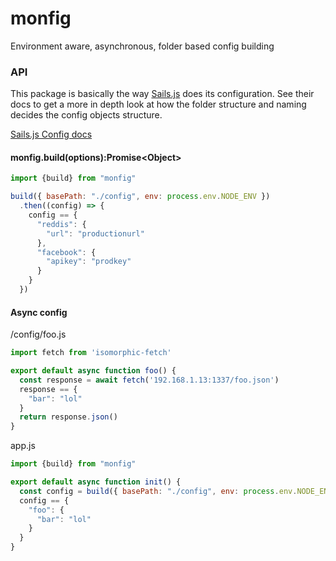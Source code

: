 # monfig
Environment aware, asynchronous, folder based config building

### API
This package is basically the way [Sails.js](http://sailsjs.org/) does its configuration.
See their docs to get a more in depth look at how the folder structure and naming decides the config objects structure.

[Sails.js Config docs](http://sailsjs.org/documentation/concepts/configuration)

#### monfig.build(options):Promise\<Object\>
```javascript
import {build} from "monfig"

build({ basePath: "./config", env: process.env.NODE_ENV })
  .then((config) => {
    config == {
      "reddis": {
        "url": "productionurl"
      },
      "facebook": {
        "apikey": "prodkey"
      }
    }
  })
```

#### Async config

/config/foo.js
```javascript
import fetch from 'isomorphic-fetch'

export default async function foo() {
  const response = await fetch('192.168.1.13:1337/foo.json')
  response == {
    "bar": "lol"
  }
  return response.json()
}
```

app.js
```javascript
import {build} from "monfig"

export default async function init() {
  const config = build({ basePath: "./config", env: process.env.NODE_ENV })
  config == {
    "foo": {
      "bar": "lol"
    }
  }
}
```

